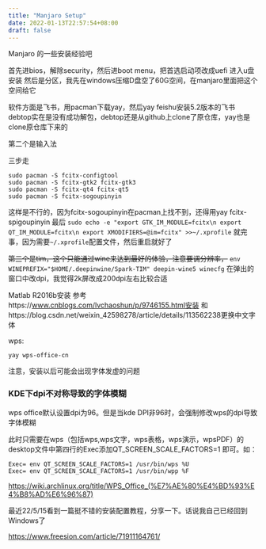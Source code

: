```yaml
---
title: "Manjaro Setup"
date: 2022-01-13T22:57:54+08:00
draft: false
---
```


Manjaro 的一些安装经验吧

首先进bios，解除security，然后进boot menu，把首选启动项改成uefi
进入u盘安装
然后是分区，我先在windows压缩D盘空了60G空间，在manjaro里面把这个空间给它


软件方面是飞书，用pacman下载yay，然后yay feishu安装5.2版本的飞书
debtop实在是没有成功解包，debtop还是从github上clone了原仓库，yay也是clone原仓库下来的

第二个是输入法

三步走



```sudo pacman -S fcitx
sudo pacman -S fcitx-configtool
sudo pacman -S fcitx-gtk2 fcitx-gtk3
sudo pacman -S fcitx-qt4 fcitx-qt5
sudo pacman -S fcitx-sogoupinyin
```
这样是不行的，因为fcitx-sogoupinyin在pacman上找不到，还得用yay fcitx-spigoupinyin
最后
`sudo echo -e "export GTK_IM_MODULE=fcitx\n export QT_IM_MODULE=fcitx\n export XMODIFIERS=@im=fcitx" >>~/.xprofile`
就完事，因为需要`~/.xprofile`配置文件，然后重启就好了


~~第三个是tim，这个只能通过wine来达到最好的体验，注意要调分辨率，~~
`env WINEPREFIX="$HOME/.deepinwine/Spark-TIM" deepin-wine5 winecfg`
在弹出的窗口中改dpi，我觉得2k屏改成200dpi左右比较合适

Matlab R2016b安装
参考https://www.cnblogs.com/lvchaoshun/p/9746155.html安装
和https://blog.csdn.net/weixin_42598278/article/details/113562238更换中文字体



wps:

```
yay wps-office-cn
```

注意，安装以后可能会出现字体发虚的问题

### KDE下dpi不对称导致的字体模糊

wps office默认设置dpi为96。但是当kde DPI非96时，会强制修改wps的dpi导致字体模糊

此时只需要在wps（包括wps,wps文字，wps表格，wps演示，wpsPDF）的desktop文件中第四行的Exec添加QT_SCREEN_SCALE_FACTORS=1 即可。如：

```
Exec= env QT_SCREEN_SCALE_FACTORS=1 /usr/bin/wps %U
Exec= env QT_SCREEN_SCALE_FACTORS=1 /usr/bin/wpp %F
```

https://wiki.archlinux.org/title/WPS_Office_(%E7%AE%80%E4%BD%93%E4%B8%AD%E6%96%87)



最近22/5/15看到一篇挺不错的安装配置教程，分享一下。话说我自己已经回到Windows了

https://www.freesion.com/article/71911164761/

